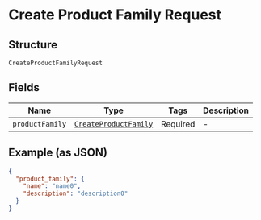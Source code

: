 
# Create Product Family Request

## Structure

`CreateProductFamilyRequest`

## Fields

| Name | Type | Tags | Description |
|  --- | --- | --- | --- |
| `productFamily` | [`CreateProductFamily`](../../doc/models/create-product-family.md) | Required | - |

## Example (as JSON)

```json
{
  "product_family": {
    "name": "name0",
    "description": "description0"
  }
}
```

